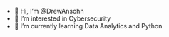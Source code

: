 - 👋 Hi, I’m @DrewAnsohn
- 👀 I’m interested in Cybersecurity
- 🌱 I’m currently learning Data Analytics and Python


<!---
DrewAnsohn/DrewAnsohn is a ✨ special ✨ repository because its `README.md` (this file) appears on your GitHub profile.
You can click the Preview link to take a look at your changes.
--->
